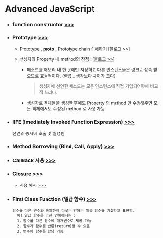 # Advanced JavaScript

- ### function constructor [>>>](https://github.com/seong7/js_TIL/blob/master/05-advanced-JS/script.js#L25)
- ### Prototype [>>>](https://github.com/seong7/js_TIL/blob/master/05-advanced-JS/script.js#L52)

  - Prototype , **proto** , Prototype chain 이해하기
    [[블로그 >>](https://medium.com/@bluesh55/javascript-prototype-%EC%9D%B4%ED%95%B4%ED%95%98%EA%B8%B0-f8e67c286b67)]

  - 생성자의 Property 내 method의 장점 :
    [[블로그 >>](https://velog.io/@gtobio11/Javascript-Prototype-methods-vs-Object-methods)]

    - 메소드를 메모리 내 한 곳에만 저장하고 다른 인스턴스들은 링크로 상속 받으므로 효율적이다. (빠름 \_ 생각보다 차이가 크다)
      > 생성자에 선언한 메소드는 모든 인스턴스에 직접 기입되어야해 비교적 느리다.
    - 생성자로 객체들을 생성한 후에도 Property 의 method 만 수정해주면 모든 객체에서도 수정된 method 로 사용 가능

- ### IIFE (Imediately Invoked Function Expression) [>>>](https://github.com/seong7/js_TIL/blob/master/05-advanced-JS/script.js#L292)
  선언과 동시에 호출 및 실행됨
- ### Method Borrowing (Bind, Call, Apply) [>>>](https://github.com/seong7/js_TIL/blob/master/05-advanced-JS/script.js#L418)
- ### CallBack 사용 [>>>](https://github.com/seong7/js_TIL/blob/master/05-advanced-JS/challenge1/c1.js#L64)
- ### Closure [>>>](https://github.com/seong7/js_TIL/blob/master/05-advanced-JS/script.js#L334)
  - 사용 예시
    [>>>](https://github.com/seong7/js_TIL/blob/master/05-advanced-JS/challenge1/c1.js#L113)
- ### First Class Function (일급 함수) [>>>](https://developer.mozilla.org/ko/docs/Glossary/First-class_Function)
  ```
  함수를 다른 변수와 동일하게 다루는 언어는 일급 함수를 가졌다고 표현함.
    예) 일급 함수를 가진 언어에서는 :
    1. 함수를 다른 함수에 매개변수로 제공 가능
    2. 함수가 함수를 반환(return)할 수 있음
    3. 변수에 함수를 할당 가능
  ```
